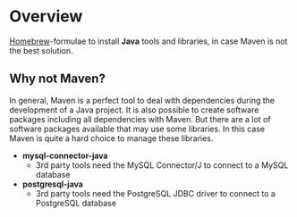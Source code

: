 # Overview #

[Homebrew](http://brew.sh)-formulae to install **Java** tools and libraries, in case Maven is not the best solution.


## Why not Maven? ##

In general, Maven is a perfect tool to deal with dependencies during the development of a Java project.
It is also possible to create software packages including all dependencies with Maven.
But there are a lot of software packages available that may use some libraries.
In this case Maven is quite a hard choice to manage these libraries.

*   **mysql-connector-java**
    -   3rd party tools need the MySQL Connector/J to connect to a MySQL database
*   **postgresql-java**
    -   3rd party tools need the PostgreSQL JDBC driver to connect to a PostgreSQL database
